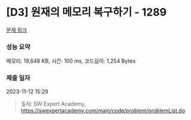 # [D3] 원재의 메모리 복구하기 - 1289 

[문제 링크](https://swexpertacademy.com/main/code/problem/problemDetail.do?contestProbId=AV19AcoKI9sCFAZN) 

### 성능 요약

메모리: 19,648 KB, 시간: 100 ms, 코드길이: 1,254 Bytes

### 제출 일자

2023-11-12 15:29



> 출처: SW Expert Academy, https://swexpertacademy.com/main/code/problem/problemList.do